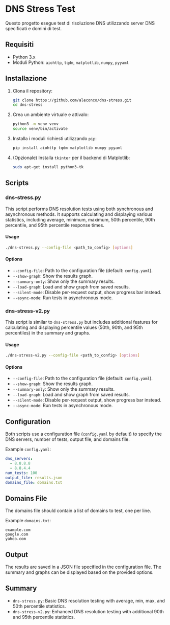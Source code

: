 # DNS Stress Test

Questo progetto esegue test di risoluzione DNS utilizzando server DNS specificati e domini di test.

## Requisiti

- Python 3.x
- Moduli Python: `aiohttp`, `tqdm`, `matplotlib`, `numpy`, `pyyaml`

## Installazione

1. Clona il repository:
    ```sh
    git clone https://github.com/aleconco/dns-stress.git
    cd dns-stress
    ```

2. Crea un ambiente virtuale e attivalo:
    ```sh
    python3 -m venv venv
    source venv/bin/activate
    ```

3. Installa i moduli richiesti utilizzando `pip`:
    ```sh
    pip install aiohttp tqdm matplotlib numpy pyyaml
    ```

4. (Opzionale) Installa `tkinter` per il backend di Matplotlib:
    ```sh
    sudo apt-get install python3-tk
    ```

## Scripts

### dns-stress.py

This script performs DNS resolution tests using both synchronous and asynchronous methods. It supports calculating and displaying various statistics, including average, minimum, maximum, 50th percentile, 90th percentile, and 95th percentile response times.

#### Usage

```bash
./dns-stress.py --config-file <path_to_config> [options]
```

#### Options

- `--config-file`: Path to the configuration file (default: `config.yaml`).
- `--show-graph`: Show the results graph.
- `--summary-only`: Show only the summary results.
- `--load-graph`: Load and show graph from saved results.
- `--silent-mode`: Disable per-request output, show progress bar instead.
- `--async-mode`: Run tests in asynchronous mode.

### dns-stress-v2.py

This script is similar to `dns-stress.py` but includes additional features for calculating and displaying percentile values (50th, 90th, and 95th percentiles) in the summary and graphs.

#### Usage

```bash
./dns-stress-v2.py --config-file <path_to_config> [options]
```

#### Options

- `--config-file`: Path to the configuration file (default: `config.yaml`).
- `--show-graph`: Show the results graph.
- `--summary-only`: Show only the summary results.
- `--load-graph`: Load and show graph from saved results.
- `--silent-mode`: Disable per-request output, show progress bar instead.
- `--async-mode`: Run tests in asynchronous mode.

## Configuration

Both scripts use a configuration file (`config.yaml` by default) to specify the DNS servers, number of tests, output file, and domains file.

Example `config.yaml`:

```yaml
dns_servers:
  - 8.8.8.8
  - 8.8.4.4
num_tests: 100
output_file: results.json
domains_file: domains.txt
```

## Domains File

The domains file should contain a list of domains to test, one per line.

Example `domains.txt`:

```
example.com
google.com
yahoo.com
```

## Output

The results are saved in a JSON file specified in the configuration file. The summary and graphs can be displayed based on the provided options.

## Summary

- `dns-stress.py`: Basic DNS resolution testing with average, min, max, and 50th percentile statistics.
- `dns-stress-v2.py`: Enhanced DNS resolution testing with additional 90th and 95th percentile statistics.